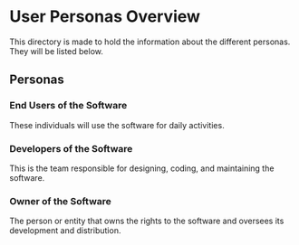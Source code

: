 # User Personas Overview

This directory is made to hold the information about the different personas. They will be listed below.

## Personas

### End Users of the Software
These individuals will use the software for daily activities.

### Developers of the Software
This is the team responsible for designing, coding, and maintaining the software.

### Owner of the Software
The person or entity that owns the rights to the software and oversees its development and distribution.
``` ▋
